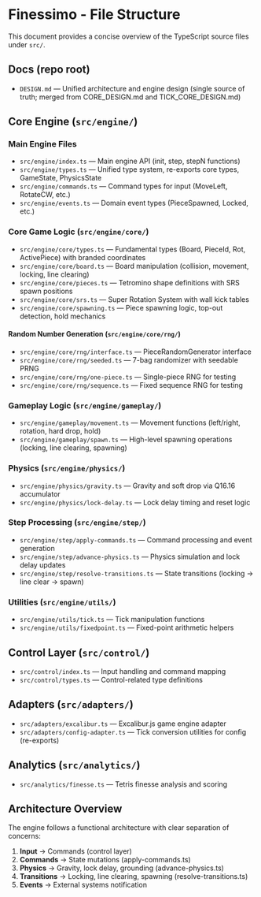 # Finessimo - File Structure

This document provides a concise overview of the TypeScript source files under `src/`.

## Docs (repo root)

- `DESIGN.md` — Unified architecture and engine design (single source of truth; merged from CORE_DESIGN.md and TICK_CORE_DESIGN.md)

## Core Engine (`src/engine/`)

### Main Engine Files

- `src/engine/index.ts` — Main engine API (init, step, stepN functions)
- `src/engine/types.ts` — Unified type system, re-exports core types, GameState, PhysicsState
- `src/engine/commands.ts` — Command types for input (MoveLeft, RotateCW, etc.)
- `src/engine/events.ts` — Domain event types (PieceSpawned, Locked, etc.)

### Core Game Logic (`src/engine/core/`)

- `src/engine/core/types.ts` — Fundamental types (Board, PieceId, Rot, ActivePiece) with branded coordinates
- `src/engine/core/board.ts` — Board manipulation (collision, movement, locking, line clearing)
- `src/engine/core/pieces.ts` — Tetromino shape definitions with SRS spawn positions
- `src/engine/core/srs.ts` — Super Rotation System with wall kick tables
- `src/engine/core/spawning.ts` — Piece spawning logic, top-out detection, hold mechanics

#### Random Number Generation (`src/engine/core/rng/`)

- `src/engine/core/rng/interface.ts` — PieceRandomGenerator interface
- `src/engine/core/rng/seeded.ts` — 7-bag randomizer with seedable PRNG
- `src/engine/core/rng/one-piece.ts` — Single-piece RNG for testing
- `src/engine/core/rng/sequence.ts` — Fixed sequence RNG for testing

### Gameplay Logic (`src/engine/gameplay/`)

- `src/engine/gameplay/movement.ts` — Movement functions (left/right, rotation, hard drop, hold)
- `src/engine/gameplay/spawn.ts` — High-level spawning operations (locking, line clearing, spawning)

### Physics (`src/engine/physics/`)

- `src/engine/physics/gravity.ts` — Gravity and soft drop via Q16.16 accumulator
- `src/engine/physics/lock-delay.ts` — Lock delay timing and reset logic

### Step Processing (`src/engine/step/`)

- `src/engine/step/apply-commands.ts` — Command processing and event generation
- `src/engine/step/advance-physics.ts` — Physics simulation and lock delay updates
- `src/engine/step/resolve-transitions.ts` — State transitions (locking → line clear → spawn)

### Utilities (`src/engine/utils/`)

- `src/engine/utils/tick.ts` — Tick manipulation functions
- `src/engine/utils/fixedpoint.ts` — Fixed-point arithmetic helpers

## Control Layer (`src/control/`)

- `src/control/index.ts` — Input handling and command mapping
- `src/control/types.ts` — Control-related type definitions

## Adapters (`src/adapters/`)

- `src/adapters/excalibur.ts` — Excalibur.js game engine adapter
- `src/adapters/config-adapter.ts` — Tick conversion utilities for config (re-exports)

## Analytics (`src/analytics/`)

- `src/analytics/finesse.ts` — Tetris finesse analysis and scoring

## Architecture Overview

The engine follows a functional architecture with clear separation of concerns:

1. **Input** → Commands (control layer)
2. **Commands** → State mutations (apply-commands.ts)
3. **Physics** → Gravity, lock delay, grounding (advance-physics.ts)
4. **Transitions** → Locking, line clearing, spawning (resolve-transitions.ts)
5. **Events** → External systems notification
